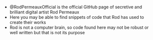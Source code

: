 - @RodPermeauxOfficial is the official GitHub page of secretive and brilliant digital artist Rod Permeaux
- Here you may be able to find snippets of code that Rod has used to create their works
- Rod is not a computer brain, so code found here may not be robust or well written but that is not its purpose
